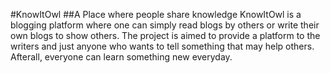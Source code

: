 #KnowItOwl
##A Place where people share knowledge
KnowItOwl is a blogging platform where one can simply read blogs by others or write their own blogs to show others. The project is aimed to provide a platform to the writers and just anyone who wants to tell something that may help others. Afterall, everyone can learn something new everyday. 
